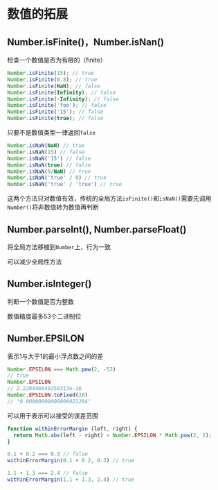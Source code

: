 # 数值的拓展

## Number.isFinite()，Number.isNan()

检查一个数值是否为有限的（finite）

```javascript
Number.isFinite(15); // true
Number.isFinite(0.8); // true
Number.isFinite(NaN); // false
Number.isFinite(Infinity); // false
Number.isFinite(-Infinity); // false
Number.isFinite('foo'); // false
Number.isFinite('15'); // false
Number.isFinite(true); // false
```

只要不是数值类型一律返回`false`

```javascript
Number.isNaN(NaN) // true
Number.isNaN(15) // false
Number.isNaN('15') // false
Number.isNaN(true) // false
Number.isNaN(9/NaN) // true
Number.isNaN('true' / 0) // true
Number.isNaN('true' / 'true') // true
```



这两个方法只对数值有效，传统的全局方法`isFinite()`和`isNaN()`需要先调用`Number()`将非数值转为数值再判断

## Number.parseInt(), Number.parseFloat()

将全局方法移植到`Number`上，行为一致

可以减少全局性方法

## Number.isInteger()

判断一个数值是否为整数

数值精度最多53个二进制位

## Number.EPSILON

表示1与大于1的最小浮点数之间的差

```javascript
Number.EPSILON === Math.pow(2, -52)
// true
Number.EPSILON
// 2.220446049250313e-16
Number.EPSILON.toFixed(20)
// "0.00000000000000022204"
```

可以用于表示可以接受的误差范围

```javascript
function withinErrorMargin (left, right) {
  return Math.abs(left - right) < Number.EPSILON * Math.pow(2, 2);
}

0.1 + 0.2 === 0.3 // false
withinErrorMargin(0.1 + 0.2, 0.3) // true

1.1 + 1.3 === 2.4 // false
withinErrorMargin(1.1 + 1.3, 2.4) // true
```

